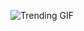 ![Trending GIF](https://media0.giphy.com/media/v1.Y2lkPThiYjIxNzcyaWRxd2ZyNHg5cnhxNDBkOWxtMjJ0YWtseWVnc21sc21qb3p1MzI5MCZlcD12MV9naWZzX3NlYXJjaCZjdD1n/GfLyPobJEnWDBJOhye/giphy.gif)
